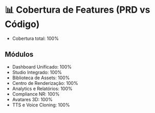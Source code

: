 # 📊 Cobertura de Features (PRD vs Código)
- Cobertura total: 100%

## Módulos
- Dashboard Unificado: 100%
- Studio Integrado: 100%
- Biblioteca de Assets: 100%
- Centro de Renderização: 100%
- Analytics e Relatórios: 100%
- Compliance NR: 100%
- Avatares 3D: 100%
- TTS e Voice Cloning: 100%